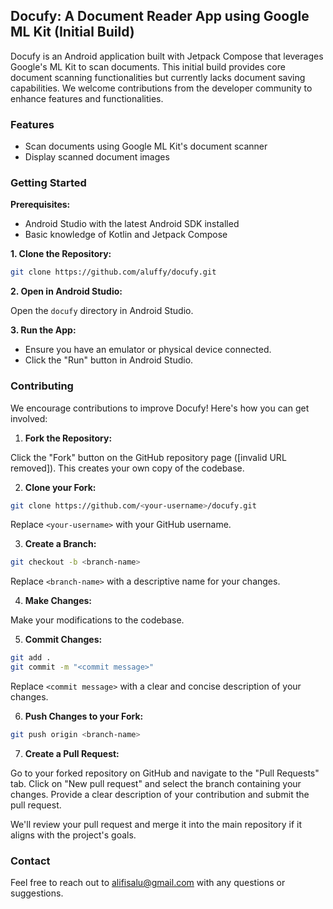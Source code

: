 ## Docufy: A Document Reader App using Google ML Kit (Initial Build)

Docufy is an Android application built with Jetpack Compose that leverages Google's ML Kit to scan documents. This initial build provides core document scanning functionalities but currently lacks document saving capabilities. We welcome contributions from the developer community to enhance features and functionalities.

### Features

- Scan documents using Google ML Kit's document scanner
- Display scanned document images

### Getting Started

**Prerequisites:**

- Android Studio with the latest Android SDK installed
- Basic knowledge of Kotlin and Jetpack Compose

**1. Clone the Repository:**

```bash
git clone https://github.com/aluffy/docufy.git
```

**2. Open in Android Studio:**

Open the `docufy` directory in Android Studio.

**3. Run the App:**

- Ensure you have an emulator or physical device connected.
- Click the "Run" button in Android Studio.

### Contributing

We encourage contributions to improve Docufy! Here's how you can get involved:

1. **Fork the Repository:**

Click the "Fork" button on the GitHub repository page ([invalid URL removed]). This creates your own copy of the codebase.

2. **Clone your Fork:**

```bash
git clone https://github.com/<your-username>/docufy.git
```

Replace `<your-username>` with your GitHub username.

3. **Create a Branch:**

```bash
git checkout -b <branch-name>
```

Replace `<branch-name>` with a descriptive name for your changes.

4. **Make Changes:**

Make your modifications to the codebase.

5. **Commit Changes:**

```bash
git add .
git commit -m "<commit message>"
```

Replace `<commit message>` with a clear and concise description of your changes.

6. **Push Changes to your Fork:**

```bash
git push origin <branch-name>
```

7. **Create a Pull Request:**

Go to your forked repository on GitHub and navigate to the "Pull Requests" tab. Click on "New pull request" and select the branch containing your changes. Provide a clear description of your contribution and submit the pull request.

We'll review your pull request and merge it into the main repository if it aligns with the project's goals.


### Contact

Feel free to reach out to alifisalu@gmail.com with any questions or suggestions.
